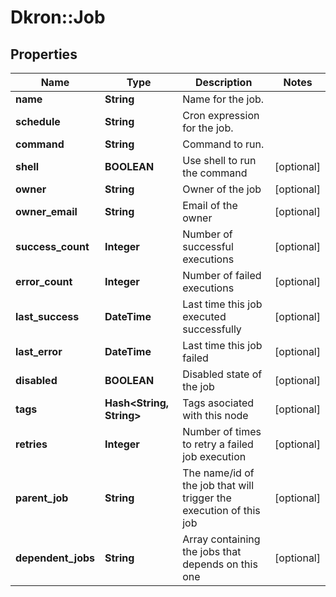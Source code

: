 # Dkron::Job

## Properties
Name | Type | Description | Notes
------------ | ------------- | ------------- | -------------
**name** | **String** | Name for the job. | 
**schedule** | **String** | Cron expression for the job. | 
**command** | **String** | Command to run. | 
**shell** | **BOOLEAN** | Use shell to run the command | [optional] 
**owner** | **String** | Owner of the job | [optional] 
**owner_email** | **String** | Email of the owner | [optional] 
**success_count** | **Integer** | Number of successful executions | [optional] 
**error_count** | **Integer** | Number of failed executions | [optional] 
**last_success** | **DateTime** | Last time this job executed successfully | [optional] 
**last_error** | **DateTime** | Last time this job failed | [optional] 
**disabled** | **BOOLEAN** | Disabled state of the job | [optional] 
**tags** | **Hash&lt;String, String&gt;** | Tags asociated with this node | [optional] 
**retries** | **Integer** | Number of times to retry a failed job execution | [optional] 
**parent_job** | **String** | The name/id of the job that will trigger the execution of this job | [optional] 
**dependent_jobs** | **String** | Array containing the jobs that depends on this one | [optional] 


